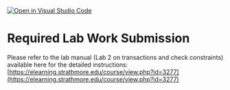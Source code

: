 [![Open in Visual Studio Code](https://classroom.github.com/assets/open-in-vscode-718a45dd9cf7e7f842a935f5ebbe5719a5e09af4491e668f4dbf3b35d5cca122.svg)](https://classroom.github.com/online_ide?assignment_repo_id=12109884&assignment_repo_type=AssignmentRepo)
# Required Lab Work Submission
Please refer to the lab manual (Lab 2 on transactions and check constraints) available here for the detailed instructions: [https://elearning.strathmore.edu/course/view.php?id=3277](https://elearning.strathmore.edu/course/view.php?id=3277)
